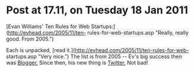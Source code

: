 # Post at 17.11, on Tuesday 18 Jan 2011

[Evan Williams' Ten Rules for Web Startups:](http://evhead.com/2005/11/ten-
rules-for-web-startups.asp "Really, really good. From 2005.")

Each is unpacked, [read it.](http://evhead.com/2005/11/ten-rules-for-web-
startups.asp "Very nice.") The list is from 2005 -- Ev's big success then was
[Blogger.](http://www.blogger.com/ "Bought by Google.") Since then, his new
thing is [Twitter.](http://www.twitter.com/ "You may have heard of it.") Not
bad!
